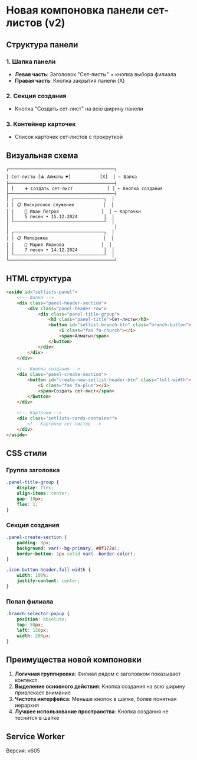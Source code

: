 # Новая компоновка панели сет-листов (v2)

## Структура панели

### 1. Шапка панели
- **Левая часть**: Заголовок "Сет-листы" + кнопка выбора филиала
- **Правая часть**: Кнопка закрытия панели (X)

### 2. Секция создания
- Кнопка "Создать сет-лист" на всю ширину панели

### 3. Контейнер карточек
- Список карточек сет-листов с прокруткой

## Визуальная схема

```
┌────────────────────────────────────────┐
│ Сет-листы [⛪ Алматы ▼]           [X]  │ ← Шапка
├────────────────────────────────────────┤
│ [    ➕ Создать сет-лист             ] │ ← Кнопка создания
├────────────────────────────────────────┤
│ ┌──────────────────────────────────┐  │
│ │ 📋 Воскресное служение           │  │
│ │    👤 Иван Петров                │  │ ← Карточки
│ │    5 песен • 15.12.2024          │  │
│ └──────────────────────────────────┘  │
│                                        │
│ ┌──────────────────────────────────┐  │
│ │ 📋 Молодежка                     │  │
│ │    👤 Мария Иванова              │  │
│ │    7 песен • 14.12.2024          │  │
│ └──────────────────────────────────┘  │
└────────────────────────────────────────┘
```

## HTML структура

```html
<aside id="setlists-panel">
    <!-- Шапка -->
    <div class="panel-header-section">
        <div class="panel-header-row">
            <div class="panel-title-group">
                <h3 class="panel-title">Сет-листы</h3>
                <button id="setlist-branch-btn" class="branch-button">
                    <i class="fas fa-church"></i>
                    <span>Алматы</span>
                </button>
            </div>
        </div>
    </div>
    
    <!-- Кнопка создания -->
    <div class="panel-create-section">
        <button id="create-new-setlist-header-btn" class="full-width">
            <i class="fas fa-plus"></i>
            <span>Создать сет-лист</span>
        </button>
    </div>
    
    <!-- Карточки -->
    <div class="setlists-cards-container">
        <!-- Карточки сет-листов -->
    </div>
</aside>
```

## CSS стили

### Группа заголовка
```css
.panel-title-group {
    display: flex;
    align-items: center;
    gap: 10px;
    flex: 1;
}
```

### Секция создания
```css
.panel-create-section {
    padding: 8px;
    background: var(--bg-primary, #0f172a);
    border-bottom: 1px solid var(--border-color);
}

.icon-button-header.full-width {
    width: 100%;
    justify-content: center;
}
```

### Попап филиала
```css
.branch-selector-popup {
    position: absolute;
    top: 50px;
    left: 130px;
    width: 200px;
}
```

## Преимущества новой компоновки

1. **Логичная группировка**: Филиал рядом с заголовком показывает контекст
2. **Выделение основного действия**: Кнопка создания на всю ширину привлекает внимание
3. **Чистота интерфейса**: Меньше кнопок в шапке, более понятная иерархия
4. **Лучшее использование пространства**: Кнопка создания не теснится в шапке

## Service Worker
Версия: v605